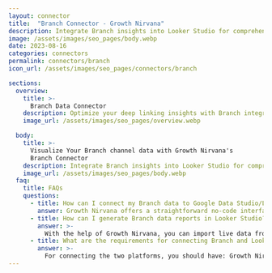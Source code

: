 ```yaml
---
layout: connector
title:  "Branch Connector - Growth Nirvana"
description: Integrate Branch insights into Looker Studio for comprehensive deep linking analytics that guide your app strategies.
image: /assets/images/seo_pages/body.webp
date: 2023-08-16
categories: connectors
permalink: connectors/branch
icon_url: /assets/images/seo_pages/connectors/branch

sections:
  overview:
    title: >-
      Branch Data Connector
    description: Optimize your deep linking insights with Branch integration. Seamlessly merge Branch's data with Looker Studio's analytical prowess, unlocking insights into user journeys, conversion paths, and app performance.
    image_url: /assets/images/seo_pages/overview.webp

  body:
    title: >-
      Visualize Your Branch channel data with Growth Nirvana's
      Branch Connector
    description: Integrate Branch insights into Looker Studio for comprehensive deep linking analytics that guide your app strategies.
    image_url: /assets/images/seo_pages/body.webp
  faq:
    title: FAQs
    questions:
      - title: How can I connect my Branch data to Google Data Studio/Looker Studio?
        answer: Growth Nirvana offers a straightforward no-code interface to connect to Branch data sources.
      - title: How can I generate Branch data reports in Looker Studio?
        answer: >-
          With the help of Growth Nirvana, you can import live data from Branch into Looker Studio. These data can be viewed in charts, tables, and dashboards to generate branded reports that can be shared instantly.
      - title: What are the requirements for connecting Branch and Looker Studio?
        answer: >-
          For connecting the two platforms, you should have: Growth Nirvana Account and Branch Ads Account
---
```


